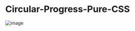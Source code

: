 # Circular-Progress-Pure-CSS

![image](https://user-images.githubusercontent.com/46818757/109899630-23b9b100-7cbc-11eb-84f9-ed724c01db21.png)
